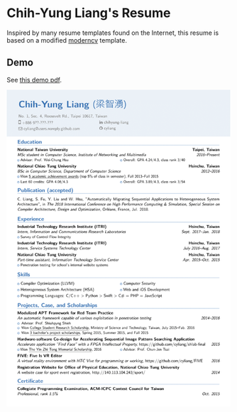 Chih-Yung Liang's Resume
========================

Inspired by many resume templates found on the Internet,
this resume is based on a modified [moderncv](https://github.com/xdanaux/moderncv) template.

Demo
----

See [this demo pdf](https://github.com/cyliang/resume/blob/master/resume-demo.pdf).

![](https://raw.githubusercontent.com/cyliang/resume/master/resume-demo.png)